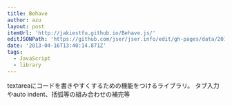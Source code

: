 ```yaml
---
title: Behave
author: azu
layout: post
itemUrl: 'http://jakiestfu.github.io/Behave.js/'
editJSONPath: 'https://github.com/jser/jser.info/edit/gh-pages/data/2013/04/index.json'
date: '2013-04-16T13:40:14.871Z'
tags:
  - JavaScript
  - library
---
```

textareaにコードを書きやすくするための機能をつけるライブラリ。
タブ入力やauto indent、括弧等の組み合わせの補完等

